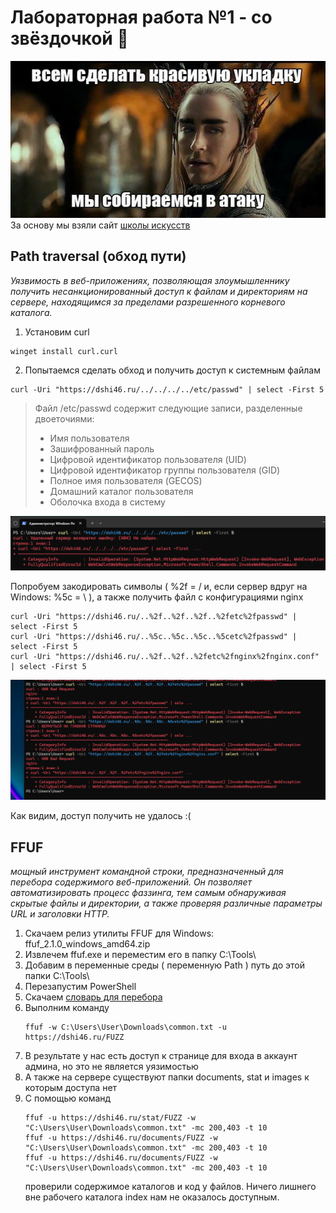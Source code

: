 # Лабораторная работа №1 - со звёздочкой :star2:
![meme1](https://github.com/MkrtchyanKarina/DevOps_labs/blob/master/lab1_extra/img/meme1.jpg)
За основу мы взяли сайт [школы искусств](https://dshi46.ru/)
## Path traversal (обход пути)
*Уязвимость в веб-приложениях, позволяющая злоумышленнику получить несанкционированный доступ к файлам и директориям на сервере, находящимся за пределами разрешенного корневого каталога.*
1. Установим curl 
```
winget install curl.curl
```

2. Попытаемся сделать обход и получить доступ к системным файлам
```
curl -Uri "https://dshi46.ru/../../../../etc/passwd" | select -First 5
```
> Файл /etc/passwd содержит следующие записи, разделенные двоеточиями:
  > - Имя пользователя
  > - Зашифрованный пароль
  > - Цифровой идентификатор пользователя (UID)
  > - Цифровой идентификатор группы пользователя (GID)
  > - Полное имя пользователя (GECOS)
  > - Домашний каталог пользователя
  > - Оболочка входа в систему

![res1](https://github.com/MkrtchyanKarina/DevOps_labs/blob/master/lab1_extra/img/res1.png)

Попробуем закодировать символы ( %2f = / и, если сервер вдруг на Windows: %5c = \ ), а также получить файл с конфигурациями nginx
```
curl -Uri "https://dshi46.ru/..%2f..%2f..%2f..%2fetc%2fpasswd" | select -First 5
curl -Uri "https://dshi46.ru/..%5c..%5c..%5c..%5cetc%2fpasswd" | select -First 5
curl -Uri "https://dshi46.ru/..%2f..%2f..%2fetc%2fnginx%2fnginx.conf" | select -First 5
```

![res2](https://github.com/MkrtchyanKarina/DevOps_labs/blob/master/lab1_extra/img/res2.png)

Как видим, доступ получить не удалось :(

## FFUF
*мощный инструмент командной строки, предназначенный для перебора содержимого веб-приложений. Он позволяет автоматизировать процесс фаззинга, тем самым обнаруживая скрытые файлы и директории, а также проверяя различные параметры URL и заголовки HTTP.*
1. Скачаем релиз утилиты FFUF для Windows: ffuf_2.1.0_windows_amd64.zip
2. Извлечем ffuf.exe и переместим его в папку C:\Tools\
3. Добавим в переменные среды ( переменную Path ) путь до этой папки C:\Tools\
4. Перезапустим PowerShell
5. Скачаем [словарь для перебора](https://github.com/danielmiessler/SecLists/blob/master/Discovery/Web-Content/common.txt)
6. Выполним команду
   ```
   ffuf -w C:\Users\User\Downloads\common.txt -u https://dshi46.ru/FUZZ
   ```
7. В результате у нас есть доступ к странице для входа в аккаунт админа, но это не является уязимостью
8. А также на сервере существуют папки documents, stat и images к которым доступа нет
9. С помощью команд
    ```
    ffuf -u https://dshi46.ru/stat/FUZZ -w "C:\Users\User\Downloads\common.txt" -mc 200,403 -t 10
    ffuf -u https://dshi46.ru/documents/FUZZ -w "C:\Users\User\Downloads\common.txt" -mc 200,403 -t 10
    ffuf -u https://dshi46.ru/documents/FUZZ -w "C:\Users\User\Downloads\common.txt" -mc 200,403 -t 10
    ```
   проверили содержимое каталогов и код у файлов. Ничего лишнего вне рабочего каталога index нам не оказалось доступным.
